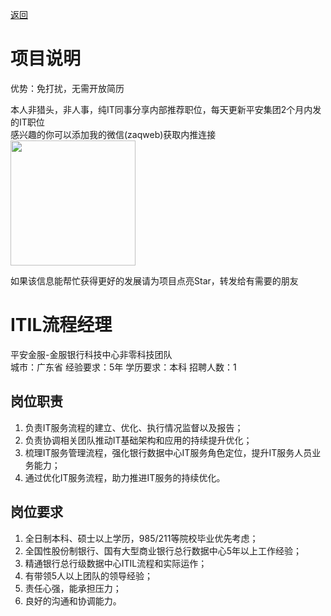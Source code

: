 [返回](../)

# 项目说明

优势：免打扰，无需开放简历

本人非猎头，非人事，纯IT同事分享内部推荐职位，每天更新平安集团2个月内发的IT职位  
感兴趣的你可以添加我的微信(zaqweb)获取内推连接  
<img src="https://github.com/zaqweb/PA-IT-JOBS/blob/master/WechatICode.jpeg"  height="200" width="200">

如果该信息能帮忙获得更好的发展请为项目点亮Star，转发给有需要的朋友

# ITIL流程经理
平安金服-金服银行科技中心非零科技团队  
城市：广东省 经验要求：5年 学历要求：本科  招聘人数：1

## 岗位职责
1. 负责IT服务流程的建立、优化、执行情况监督以及报告；	
2. 负责协调相关团队推动IT基础架构和应用的持续提升优化；
3. 梳理IT服务管理流程，强化银行数据中心IT服务角色定位，提升IT服务人员业务能力；
4. 通过优化IT服务流程，助力推进IT服务的持续优化。

## 岗位要求
1.	全日制本科、硕士以上学历，985/211等院校毕业优先考虑； 
2.	全国性股份制银行、国有大型商业银行总行数据中心5年以上工作经验； 
3.	精通银行总行级数据中心ITIL流程和实际运作； 
4.	有带领5人以上团队的领导经验； 
5.	责任心强，能承担压力； 
6.	良好的沟通和协调能力。




